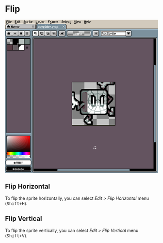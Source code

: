 # Flip

![Flip preview](flip/flip.gif)

## Flip Horizontal

To flip the sprite horizontally, you can select *Edit > Flip Horizontal* menu (<kbd>Shift+H</kbd>).

## Flip Vertical

To flip the sprite vertically, you can select *Edit > Flip Vertical* menu (<kbd>Shift+V</kbd>).
